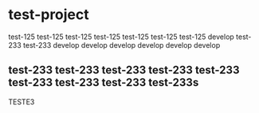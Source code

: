 # test-project

test-125
test-125
test-125
test-125
test-125
test-125
test-125
develop
test-233
test-233
develop
develop
develop
develop
develop
develop

test-233
test-233
test-233
test-233
test-233
test-233
test-233
test-233
test-233s
---
TESTE3
